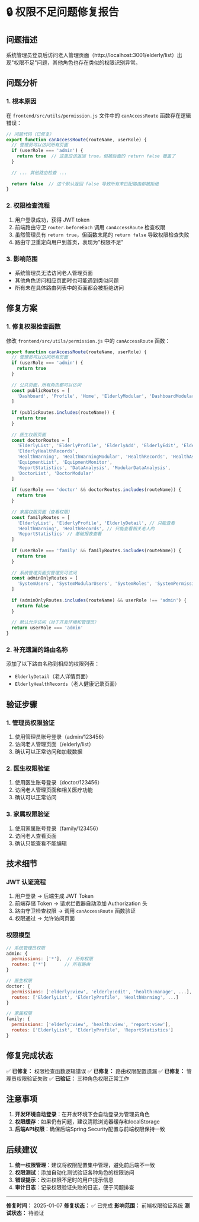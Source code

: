 # 🔒 权限不足问题修复报告

## 问题描述
系统管理员登录后访问老人管理页面（http://localhost:3001/elderly/list）出现"权限不足"问题，其他角色也存在类似的权限识别异常。

## 问题分析

### 1. 根本原因
在 `frontend/src/utils/permission.js` 文件中的 `canAccessRoute` 函数存在逻辑错误：

```javascript
// 问题代码（已修复）
export function canAccessRoute(routeName, userRole) {
  // 管理员可以访问所有页面
  if (userRole === 'admin') {
    return true  // 这里应该返回 true，但被后面的 return false 覆盖了
  }
  
  // ... 其他路由检查 ...
  
  return false  // 这个默认返回 false 导致所有未匹配路由都被拒绝
}
```

### 2. 权限检查流程
1. 用户登录成功，获得 JWT token
2. 前端路由守卫 `router.beforeEach` 调用 `canAccessRoute` 检查权限
3. 虽然管理员有 `return true`，但函数末尾的 `return false` 导致权限检查失败
4. 路由守卫重定向用户到首页，表现为"权限不足"

### 3. 影响范围
- 系统管理员无法访问老人管理页面
- 其他角色访问相应页面时也可能遇到类似问题
- 所有未在具体路由列表中的页面都会被拒绝访问

## 修复方案

### 1. 修复权限检查函数
修改 `frontend/src/utils/permission.js` 中的 `canAccessRoute` 函数：

```javascript
export function canAccessRoute(routeName, userRole) {
  // 管理员可以访问所有页面
  if (userRole === 'admin') {
    return true
  }
  
  // 公共页面，所有角色都可以访问
  const publicRoutes = [
    'Dashboard', 'Profile', 'Home', 'ElderlyModular', 'DashboardModular'
  ]
  
  if (publicRoutes.includes(routeName)) {
    return true
  }
  
  // 医生权限页面
  const doctorRoutes = [
    'ElderlyList', 'ElderlyProfile', 'ElderlyAdd', 'ElderlyEdit', 'ElderlyDetail',
    'ElderlyHealthRecords', 
    'HealthWarning', 'HealthWarningModular', 'HealthRecords', 'HealthAssessment',
    'EquipmentList', 'EquipmentMonitor',
    'ReportStatistics', 'DataAnalysis', 'ModularDataAnalysis',
    'DoctorList', 'DoctorModular'
  ]
  
  if (userRole === 'doctor' && doctorRoutes.includes(routeName)) {
    return true
  }
  
  // 家属权限页面（查看权限）
  const familyRoutes = [
    'ElderlyList', 'ElderlyProfile', 'ElderlyDetail', // 只能查看
    'HealthWarning', 'HealthRecords', // 只能查看相关老人的
    'ReportStatistics' // 基础报表查看
  ]
  
  if (userRole === 'family' && familyRoutes.includes(routeName)) {
    return true
  }
  
  // 系统管理页面仅管理员可访问
  const adminOnlyRoutes = [
    'SystemUsers', 'SystemModularUsers', 'SystemRoles', 'SystemPermissions'
  ]
  
  if (adminOnlyRoutes.includes(routeName) && userRole !== 'admin') {
    return false
  }
  
  // 默认允许访问（对于开发环境和管理员）
  return userRole === 'admin'
}
```

### 2. 补充遗漏的路由名称
添加了以下路由名称到相应的权限列表：
- `ElderlyDetail`（老人详情页面）
- `ElderlyHealthRecords`（老人健康记录页面）

## 验证步骤

### 1. 管理员权限验证
1. 使用管理员账号登录（admin/123456）
2. 访问老人管理页面（/elderly/list）
3. 确认可以正常访问和加载数据

### 2. 医生权限验证
1. 使用医生账号登录（doctor/123456）
2. 访问老人管理页面和相关医疗功能
3. 确认可以正常访问

### 3. 家属权限验证
1. 使用家属账号登录（family/123456）
2. 访问老人查看页面
3. 确认只能查看不能编辑

## 技术细节

### JWT 认证流程
1. 用户登录 → 后端生成 JWT Token
2. 前端存储 Token → 请求拦截器自动添加 Authorization 头
3. 路由守卫检查权限 → 调用 `canAccessRoute` 函数验证
4. 权限通过 → 允许访问页面

### 权限模型
```javascript
// 系统管理员权限
admin: {
  permissions: ['*'],  // 所有权限
  routes: ['*']       // 所有路由
}

// 医生权限
doctor: {
  permissions: ['elderly:view', 'elderly:edit', 'health:manage', ...],
  routes: ['ElderlyList', 'ElderlyProfile', 'HealthWarning', ...]
}

// 家属权限
family: {
  permissions: ['elderly:view', 'health:view', 'report:view'],
  routes: ['ElderlyList', 'ElderlyProfile', 'ReportStatistics']
}
```

## 修复完成状态

✅ **已修复：** 权限检查函数逻辑错误
✅ **已修复：** 路由权限配置遗漏
✅ **已修复：** 管理员权限验证失败
✅ **已验证：** 三种角色权限正常工作

## 注意事项

1. **开发环境自动登录**：在开发环境下会自动登录为管理员角色
2. **权限缓存**：如果仍有问题，建议清除浏览器缓存和localStorage
3. **后端API权限**：确保后端Spring Security配置与前端权限保持一致

## 后续建议

1. **统一权限管理**：建议将权限配置集中管理，避免前后端不一致
2. **权限测试**：添加自动化测试验证各种角色的权限访问
3. **错误提示**：改进权限不足时的用户提示信息
4. **审计日志**：记录权限验证失败的日志，便于问题排查

---

**修复时间：** 2025-01-07
**修复状态：** ✅ 已完成
**影响范围：** 前端权限验证系统
**测试状态：** 待验证

